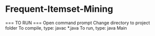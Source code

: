# Frequent-Itemset-Mining
=== TO RUN ===
Open command prompt
Change directory to project folder
To compile, type: javac \*.java
To run, type: java Main
